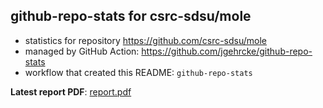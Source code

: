 ## github-repo-stats for csrc-sdsu/mole

- statistics for repository https://github.com/csrc-sdsu/mole
- managed by GitHub Action: https://github.com/jgehrcke/github-repo-stats
- workflow that created this README: `github-repo-stats`

**Latest report PDF**: [report.pdf](https://github.com/csrc-sdsu/mole/raw/github-repo-stats/csrc-sdsu/mole/latest-report/report.pdf)


